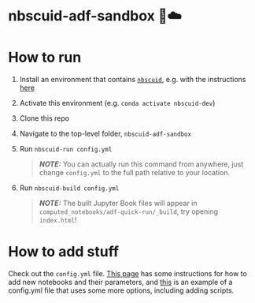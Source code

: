 # nbscuid-adf-sandbox 🦑☁️
# How to run
1. Install an environment that contains [`nbscuid`](https://github.com/rmshkv/nbscuid), e.g. with the instructions [here](https://nbscuid.readthedocs.io/en/latest/howtosetupdevelopment.html#how-to-set-up-an-nbscuid-development-environment)
2. Activate this environment (e.g. `conda activate nbscuid-dev`)
3. Clone this repo
4. Navigate to the top-level folder, `nbscuid-adf-sandbox`
5. Run `nbscuid-run config.yml`

    > **_NOTE:_**  You can actually run this command from anywhere, just change `config.yml` to the full path relative to your location.
6. Run `nbscuid-build config.yml`

   > **_NOTE:_**  The built Jupyter Book files will appear in `computed_notebooks/adf-quick-run/_build`, try opening `index.html`!

# How to add stuff
Check out the `config.yml` file. [This page](https://nbscuid.readthedocs.io/en/latest/addingnotebookstocollection.html) has some instructions for how to add new notebooks and their parameters, and [this](https://github.com/rmshkv/nbscuid-examples/blob/main/testing-simplifying-features/config.yml) is an example of a config.yml file that uses some more options, including adding scripts.
